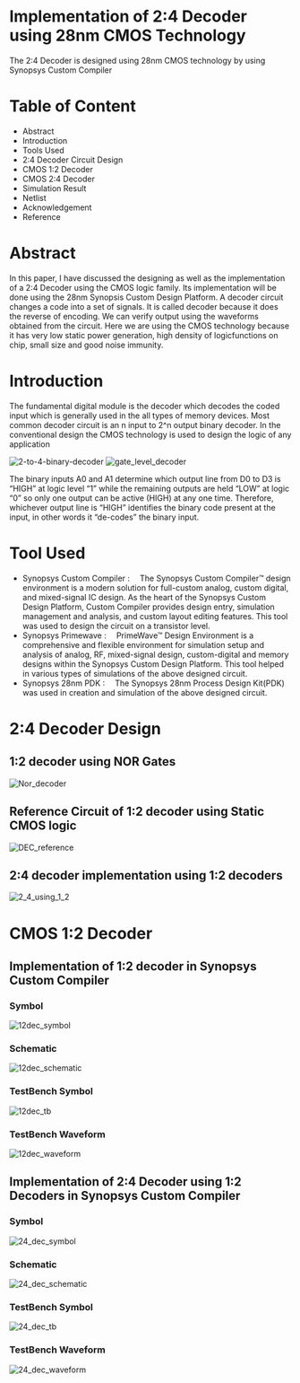 # Implementation of 2:4 Decoder using 28nm CMOS Technology

The 2:4 Decoder is designed using 28nm CMOS technology by using Synopsys Custom Compiler

# Table of Content
- Abstract
- Introduction
- Tools Used
- 2:4 Decoder Circuit Design
- CMOS 1:2 Decoder
- CMOS 2:4 Decoder
- Simulation Result
- Netlist
- Acknowledgement
- Reference

# Abstract
In this paper, I have discussed the designing as well as the implementation of a 2:4 Decoder using the CMOS logic family. Its implementation will be done using the 28nm Synopsis Custom Design Platform. A decoder circuit changes a code into a set of signals. It is called decoder because it does the reverse of encoding. We can verify output using  the waveforms obtained from the circuit. Here we are using the CMOS technology because it has very low static power generation, high density of logicfunctions on chip, small size and good noise immunity.

# Introduction
The fundamental digital module is the decoder which decodes the coded input which is generally used in the all types of memory devices. Most common decoder circuit is an n input to 2^n output binary decoder. In the conventional design the CMOS technology is used to design the logic of any application

![2-to-4-binary-decoder](https://user-images.githubusercontent.com/96524064/156178958-7f741688-3732-4c8a-9c6a-60dfb9089ba4.jpg)
![gate_level_decoder](https://user-images.githubusercontent.com/96524064/156178991-6a893025-9c08-49e6-a525-e0098dd0d116.png)

The binary inputs A0 and A1 determine which output line from D0 to D3 is “HIGH” at logic level “1” while the remaining outputs are held “LOW” at logic “0” so only one output can be active (HIGH) at any one time. Therefore, whichever output line is “HIGH” identifies the binary code present at the input, in other words it “de-codes” the binary input.

# Tool Used
- Synopsys Custom Compiler :  The Synopsys Custom Compiler™ design environment is a modern solution for full-custom analog, custom digital, and mixed-signal IC design. As the heart of the Synopsys Custom Design Platform, Custom Compiler provides design entry, simulation management and analysis, and custom layout editing features. This tool was used to design the circuit on a transistor level.
- Synopsys Primewave :  PrimeWave™ Design Environment is a comprehensive and flexible environment for simulation setup and analysis of analog, RF, mixed-signal design, custom-digital and memory designs within the Synopsys Custom Design Platform. This tool helped in various types of simulations of the above designed circuit.
- Synopsys 28nm PDK :  The Synopsys 28nm Process Design Kit(PDK) was used in creation and simulation of the above designed circuit.

# 2:4 Decoder Design
## 1:2 decoder using NOR Gates

![Nor_decoder](https://user-images.githubusercontent.com/96524064/156181455-3aa880ff-618d-4e6f-bc29-9470cef642aa.png)

## Reference Circuit of 1:2 decoder using Static CMOS logic

![DEC_reference](https://user-images.githubusercontent.com/96524064/156185318-e6243486-4526-48ad-879f-99fe04995f16.jpeg)

## 2:4 decoder implementation using 1:2 decoders

![2_4_using_1_2](https://user-images.githubusercontent.com/96524064/156184232-e0c05155-6bd5-4f51-8291-64200e1a1a4d.png)

# CMOS 1:2 Decoder
## Implementation of 1:2 decoder in Synopsys Custom Compiler
### Symbol

![12dec_symbol](https://user-images.githubusercontent.com/96524064/156190303-af1799f3-33f7-4f0f-81e5-c1fdd7b48d8c.jpeg)

### Schematic

![12dec_schematic](https://user-images.githubusercontent.com/96524064/156190358-aa06c35e-cd9d-453b-8f3d-7a8f8dd73971.jpeg)

### TestBench Symbol

![12dec_tb](https://user-images.githubusercontent.com/96524064/156190493-e54f01e2-9c82-4f99-ad66-38d1daff0efb.jpeg)

### TestBench Waveform

![12dec_waveform](https://user-images.githubusercontent.com/96524064/156190508-5ae79575-1b15-4873-a20e-e7c67f7eee5b.jpeg)

## Implementation of 2:4 Decoder using 1:2 Decoders in Synopsys Custom Compiler
### Symbol

![24_dec_symbol](https://user-images.githubusercontent.com/96524064/156191189-45e5f8fd-f5d8-430a-93e4-a09342ee18bc.jpeg)

### Schematic

![24_dec_schematic](https://user-images.githubusercontent.com/96524064/156191215-edc88fa9-7d54-41c2-b8e4-00945ed8b279.jpeg)

### TestBench Symbol

![24_dec_tb](https://user-images.githubusercontent.com/96524064/156191248-abeb8311-6835-48aa-a818-acb2d6a24ed2.jpeg)

### TestBench Waveform

![24_dec_waveform](https://user-images.githubusercontent.com/96524064/156191271-6d95254a-81ce-4f8f-a596-15e32dcdac5a.jpeg)





